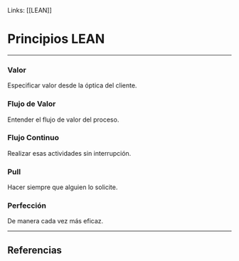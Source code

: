 Links: [[LEAN]]

# Principios LEAN
---

### Valor
Especificar valor desde la óptica del cliente.

### Flujo de Valor
Entender el flujo de valor del proceso.

### Flujo Continuo
Realizar esas actividades sin interrupción.

### Pull
Hacer siempre que alguien lo solicite.

### Perfección
De manera cada vez más eficaz.

---

## Referencias